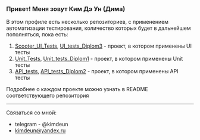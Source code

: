 ### Привет! Меня зовут Ким Дэ Ун (Дима)

В этом профиле есть несколько репозиториев, с применением автоматизации тестирования, количество которых будет в дальнейшем пополняться, пока есть:
1. [Scooter_UI_Tests](https://github.com/kimdeun/Scooter_UI_Tests), [UI_tests_Diplom3](https://github.com/kimdeun/UI_tests_Diplom3) - проект, в котором применены UI тесты
2. [Unit_Tests](https://github.com/kimdeun/Unit_Tests), [Unit_tests_Diplom1](https://github.com/kimdeun/Unit_tests_Diplom1) - проект, в котором применены Unit тесты
3. [API_tests](https://github.com/kimdeun/API_tests), [API_tests_Diplom2](https://github.com/kimdeun/API_tests_Diplom2) - проект, в котором применены API тесты

Подробнее о каждом проекте можно узнать в README соответствующего репозитория

---
Связаться со мной:
* telegram - @kimdeun 
* kimdeun@yandex.ru


